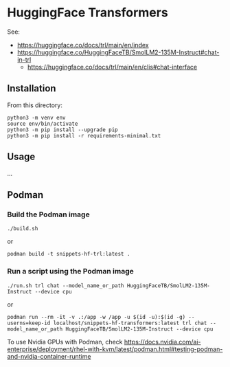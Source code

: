 # HuggingFace Transformers

See:
- https://huggingface.co/docs/trl/main/en/index
- https://huggingface.co/HuggingFaceTB/SmolLM2-135M-Instruct#chat-in-trl
  - https://huggingface.co/docs/trl/main/en/clis#chat-interface

## Installation

From this directory:

```
python3 -m venv env
source env/bin/activate
python3 -m pip install --upgrade pip
python3 -m pip install -r requirements-minimal.txt
```

## Usage

...

## Podman

### Build the Podman image

```
./build.sh
```

or

```
podman build -t snippets-hf-trl:latest .
```

### Run a script using the Podman image

```
./run.sh trl chat --model_name_or_path HuggingFaceTB/SmolLM2-135M-Instruct --device cpu
```

or 

```
podman run --rm -it -v .:/app -w /app -u $(id -u):$(id -g) --userns=keep-id localhost/snippets-hf-transformers:latest trl chat --model_name_or_path HuggingFaceTB/SmolLM2-135M-Instruct --device cpu
```

To use Nvidia GPUs with Podman, check https://docs.nvidia.com/ai-enterprise/deployment/rhel-with-kvm/latest/podman.html#testing-podman-and-nvidia-container-runtime

